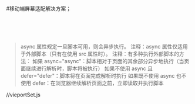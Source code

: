 #移动端屏幕适配解决方案；
<pre><code>
<script src="vieportSet.js" async="async"></script>
</code></pre>

>async 属性规定一旦脚本可用，则会异步执行。
>注释：async 属性仅适用于外部脚本（只有在使用 src 属性时）。
>注释：有多种执行外部脚本的方法：
>如果 async="async"：脚本相对于页面的其余部分异步地执行（当页面继续进行解析时，脚本将被执行）
>如果不使用 async 且 defer="defer"：脚本将在页面完成解析时执行
>如果既不使用 async 也不使用 defer：在浏览器继续解析页面之前，立即读取并执行脚本

//vieportSet.js

